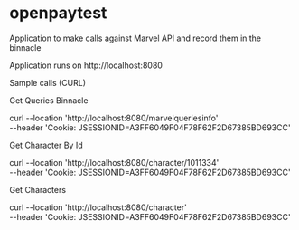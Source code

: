 # openpaytest
Application to make calls against Marvel API and record them in the binnacle

Application runs on http://localhost:8080

Sample calls (CURL)

Get Queries Binnacle

curl --location 'http://localhost:8080/marvelqueriesinfo' \
--header 'Cookie: JSESSIONID=A3FF6049F04F78F62F2D67385BD693CC'

Get Character By Id

curl --location 'http://localhost:8080/character/1011334' \
--header 'Cookie: JSESSIONID=A3FF6049F04F78F62F2D67385BD693CC'

Get Characters

curl --location 'http://localhost:8080/character' \
--header 'Cookie: JSESSIONID=A3FF6049F04F78F62F2D67385BD693CC'
